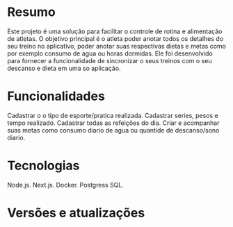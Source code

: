 # Resumo 
Este projeto é uma solução para facilitar o controle de rotina e alimentação de atletas. 
O objetivo principal é o atleta poder anotar todos os detalhes do seu treino no aplicativo, poder anotar suas respectivas dietas e metas como por exemplo consumo de agua ou horas dormidas. 
Ele foi desenvolvido para fornecer a funcionalidade de sincronizar o seus treinos com o seu descanso e dieta em uma so aplicação.

# Funcionalidades 
Cadastrar o o tipo de esporte/pratica realizada.
Cadastrar series, pesos e tempo realizado.
Cadastrar todas as refeições do dia.
Criar e acompanhar suas metas como consumo diario de agua ou quantide de descanso/sono diario.

# Tecnologias
Node.js.
Next.js.
Docker.
Postgress SQL.

# Versões e atualizações

